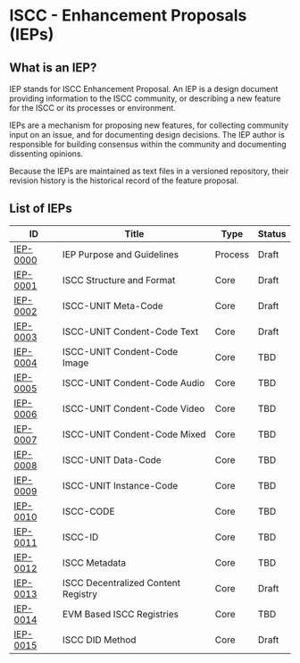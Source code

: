 # ISCC - Enhancement Proposals (IEPs)

## What is an IEP?

IEP stands for ISCC Enhancement Proposal. An IEP is a design document providing information to the
ISCC community, or describing a new feature for the ISCC or its processes or environment.

IEPs are a mechanism for proposing new features, for collecting community input on an issue, and for
documenting design decisions. The IEP author is responsible for building consensus within the
community and documenting dissenting opinions.

Because the IEPs are maintained as text files in a versioned repository, their revision history is
the historical record of the feature proposal.

## List of IEPs

| ID                           | Title                               | Type    | Status |
|------------------------------|-------------------------------------|---------|--------|
| [IEP-0000](ieps/iep-0000.md) | IEP Purpose and Guidelines          | Process | Draft  |
| [IEP-0001](ieps/iep-0001.md) | ISCC Structure and Format           | Core    | Draft  |
| [IEP-0002](ieps/iep-0002.md) | ISCC-UNIT Meta-Code                 | Core    | Draft  |
| [IEP-0003](ieps/iep-0003.md) | ISCC-UNIT Condent-Code Text         | Core    | Draft  |
| [IEP-0004](ieps/iep-0004.md) | ISCC-UNIT Condent-Code Image        | Core    | TBD    |
| [IEP-0005](ieps/iep-0005.md) | ISCC-UNIT Condent-Code Audio        | Core    | TBD    |
| [IEP-0006](ieps/iep-0006.md) | ISCC-UNIT Condent-Code Video        | Core    | TBD    |
| [IEP-0007](ieps/iep-0007.md) | ISCC-UNIT Condent-Code Mixed        | Core    | TBD    |
| [IEP-0008](ieps/iep-0008.md) | ISCC-UNIT Data-Code                 | Core    | TBD    |
| [IEP-0009](ieps/iep-0009.md) | ISCC-UNIT Instance-Code             | Core    | TBD    |
| [IEP-0010](ieps/iep-0010.md) | ISCC-CODE                           | Core    | TBD    |
| [IEP-0011](ieps/iep-0011.md) | ISCC-ID                             | Core    | TBD    |
| [IEP-0012](ieps/iep-0012.md) | ISCC Metadata          | Core    | TBD    |
| [IEP-0013](ieps/iep-0013.md) | ISCC Decentralized Content Registry | Core    | Draft  |
| [IEP-0014](ieps/iep-0014.md) | EVM Based ISCC Registries           | Core    | TBD    |
| [IEP-0015](ieps/iep-0015.md) | ISCC DID Method                     | Core    | Draft  |
